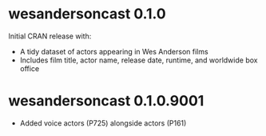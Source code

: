 # wesandersoncast 0.1.0

Initial CRAN release with:

- A tidy dataset of actors appearing in Wes Anderson films
- Includes film title, actor name, release date, runtime, and worldwide box office

# wesandersoncast 0.1.0.9001

- Added voice actors (P725) alongside actors (P161)

